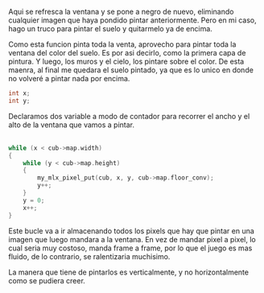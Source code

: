 Aqui se refresca la ventana y se pone a negro de nuevo, eliminando cualquier imagen que haya pondido pintar anteriormente. Pero en mi caso, hago un truco para pintar el suelo y quitarmelo ya de encima.

Como esta funcion pinta toda la venta, aprovecho para pintar toda la ventana del color del suelo. Es por asi decirlo, como la primera capa de pintura. Y luego, los muros y el cielo, los pintare sobre el color. De esta maenra, al final me quedara el suelo pintado, ya que es lo unico en donde no volveré a pintar nada por encima.

```c
int x;
int y;
```
Declaramos dos variable a modo de contador para recorrer el ancho y el alto de la ventana que vamos a pintar.<br><br>

```c
while (x < cub->map.width)
{
	while (y < cub->map.height)
	{
		my_mlx_pixel_put(cub, x, y, cub->map.floor_conv);
		y++;
	}
	y = 0;
	x++;
}
```
Este bucle va a ir almacenando todos los pixels que hay que pintar en una imagen que luego mandara a la ventana. En vez de mandar pixel a pixel, lo cual seria muy costoso, manda frame a frame, por lo que el juego es mas fluido, de lo contrario, se ralentizaria muchisimo.

La manera que tiene de pintarlos es verticalmente, y no horizontalmente como se pudiera creer.
